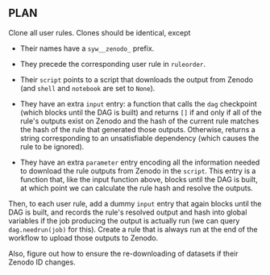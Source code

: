 PLAN
----

Clone all user rules. Clones should be identical, except 

- Their names have a `syw__zenodo_` prefix.

- They precede the corresponding user rule in `ruleorder`.

- Their `script` points to a script that downloads the 
output from Zenodo (and `shell` and `notebook` are set to `None`).

- They have an extra `input` entry: a function that calls the
`dag` checkpoint (which blocks until the DAG is built) and returns
`[]` if and only if all of the rule's outputs exist on Zenodo and
the hash of the current rule matches the hash of the rule that generated
those outputs. Otherwise, returns a string corresponding to an 
unsatisfiable dependency (which causes the rule to be ignored).

- They have an extra `parameter` entry encoding all the information needed
to download the rule outputs from Zenodo in the `script`. This entry 
is a function that, like the input function above, blocks until the DAG 
is built, at which point we can calculate the rule hash and resolve the
outputs.

Then, to each user rule, add a dummy `input` entry that again blocks until
the DAG is built, and records the rule's resolved output and hash into global variables
if the job producing the output is actually run (we can query `dag.needrun(job)`
for this). Create a rule that is always run at the end of the workflow to
upload those outputs to Zenodo.



Also, figure out how to ensure the re-downloading of datasets if their Zenodo ID changes.
